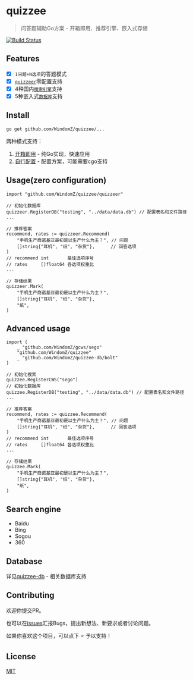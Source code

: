 # quizzee

> 问答题辅助Go方案 - 开箱即用、推荐引擎、嵌入式存储

[![Build Status](https://travis-ci.org/WindomZ/quizzee.svg?branch=master)](https://travis-ci.org/WindomZ/quizzee)

## Features
- [x] `1问题+N选项`的答题模式
- [x] [`quizzeer`](#usage(zero-configuration))零配置支持
- [x] 4种国内[`搜索引擎`](#search-engine)支持
- [x] 5种嵌入式[`数据库`](#database)支持

## Install
```bash
go get github.com/WindomZ/quizzee/...
```

两种模式支持：
1. [开箱即用](#usage(zero-configuration)) - 纯Go实现，快速应用
1. [自行配置](#advanced-usage) - 配置方案，可能需要cgo支持

## Usage(zero configuration)
```
import "github.com/WindomZ/quizzee/quizzeer"

// 初始化数据库
quizzeer.RegisterDB("testing", "../data/data.db") // 配置表名和文件路径
...

// 推荐答案
recommend, rates := quizzeer.Recommend(
    "手机生产商诺基亚最初是以生产什么为主？", // 问题
    []string{"耳机", "纸", "杂货"},      // 回答选项
)
// recommend int       最佳选项序号
// rates     []float64 各选项权重比
...

// 存储结果
quizzeer.Mark(
    "手机生产商诺基亚最初是以生产什么为主？",
    []string{"耳机", "纸", "杂货"},
    "纸",
)
```

## Advanced usage
```
import (
	_ "github.com/WindomZ/gcws/sego"
	"github.com/WindomZ/quizzee"
	_ "github.com/WindomZ/quizzee-db/bolt"
)

// 初始化搜索
quizzee.RegisterCWS("sego")
// 初始化数据库
quizzee.RegisterDB("testing", "../data/data.db") // 配置表名和文件路径
...

// 推荐答案
recommend, rates := quizzee.Recommend(
    "手机生产商诺基亚最初是以生产什么为主？", // 问题
    []string{"耳机", "纸", "杂货"},      // 回答选项
)
// recommend int       最佳选项序号
// rates     []float64 各选项权重比
...

// 存储结果
quizzee.Mark(
    "手机生产商诺基亚最初是以生产什么为主？",
    []string{"耳机", "纸", "杂货"},
    "纸",
)
```

## Search engine
- Baidu
- Bing
- Sogou
- 360

## Database
详见[quizzee-db](https://github.com/WindomZ/quizzee-db) - 相关数据库支持

## Contributing
欢迎你提交PR。

也可以在[issues](https://github.com/WindomZ/quizzee/issues)汇报Bugs，提出新想法、新要求或者讨论问题。

如果你喜欢这个项目，可以点下 :star: 予以支持！

## License
[MIT](https://github.com/WindomZ/quizzee/blob/master/LICENSE)
